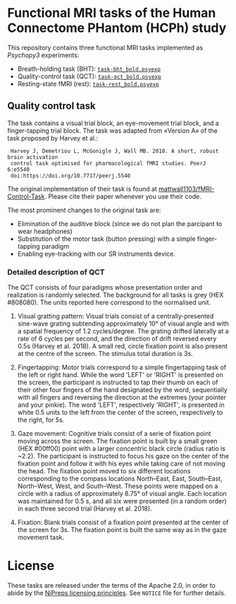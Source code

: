 # Functional MRI tasks of the Human Connectome PHantom (HCPh) study

This repository contains three functional MRI tasks implemented as *Psychopy3* experiments:

* Breath-holding task (BHT): [`task-bht_bold.psyexp`](https://github.com/TheAxonLab/HCPh-fMRI-tasks/blob/master/task-bht_bold.psyexp)
* Quality-control task (QCT): [`task-qct_bold.psyexp`](https://github.com/TheAxonLab/HCPh-fMRI-tasks/blob/master/task-qct_bold.psyexp)
* Resting-state fMRI (rest): [`task-rest_bold.psyexp`](https://github.com/TheAxonLab/HCPh-fMRI-tasks/blob/master/task-rest_bold.psyexp)

## Quality control task
The task contains a visual trial block, an eye-movement trial block, and a finger-tapping trial block.
The task was adapted from «Version A» of the task proposed by Harvey et al.:

     Harvey J, Demetriou L, McGonigle J, Wall MB. 2018. A short, robust brain activation
     control task optimised for pharmacological fMRI studies. PeerJ 6:e5540
     doi:https://doi.org/10.7717/peerj.5540

The original implementation of their task is found at [mattwall1103/fMRI-Control-Task](https://github.com/mattwall1103/fMRI-Control-Task). Please cite their paper whenever you use their code.

The most prominent changes to the original task are:

- Elimination of the auditive block (since we do not plan the parcipant to wear headphones)
- Substitution of the motor task (button pressing) with a simple finger-tapping paradigm
- Enabling eye-tracking with our SR instruments device.

### Detailed description of QCT

The QCT consists of four paradigms whose presentation order and realization is randomly selected. The background for all tasks is grey (HEX #808080). The units reported here correspond to the normalised unit.

1. Visual gratting pattern: Visual trials consist of a centrally-presented sine-wave grating subtending approximately 10° of visual angle and with a spatial frequency of 1.2 cycles/degree. The grating drifted laterally at a rate of 6 cycles per second, and the direction of drift reversed every 0.5s (Harvey et al. 2018). A small red, circle fixation point is also present at the centre of the screen. The stimulus total duration is 3s.

2. Fingertapping: Motor trials correspond to a simple fingertapping task of the left or right hand. While the word 'LEFT' or 'RIGHT' is presented on the screen, the participant is instructed to tap their thumb on each of their other four fingers of the hand designated by the word, sequentially with all fingers and reversing the direction at the extremes (your pointer and your pinkie). The word 'LEFT', respectively 'RIGHT', is presented in white 0.5 units to the left from the center of the screen, respectively to the right, for 5s.

3. Gaze movement: Cognitive trials consist of a serie of fixation point moving across the screen. The fixation point is built by a small green (HEX #00ff00) point with a larger concentric black circle (radius ratio is ~2.2). The participant is instructed to focus his gaze on the center of the fixation point and follow it with his eyes while taking care of not moving the head. The fixation point moved to six different locations corresponding to the compass locations North–East, East, South–East, North–West, West, and South–West. These points were mapped on a circle with a radius of approximately 8.75° of visual angle. Each location was maintained for 0.5 s, and all six were presented (in a random order) in each three second trial (Harvey et al. 2018).

4. Fixation: Blank trials consist of a fixation point presented at the center of the screen for 3s. The fixation point is built the same way as in the gaze movement task.

# License

These tasks are released under the terms of the Apache 2.0, in order to abide by the [NiPreps licensing principles](https://www.nipreps.org/community/licensing/). See ``NOTICE`` file for further details.
